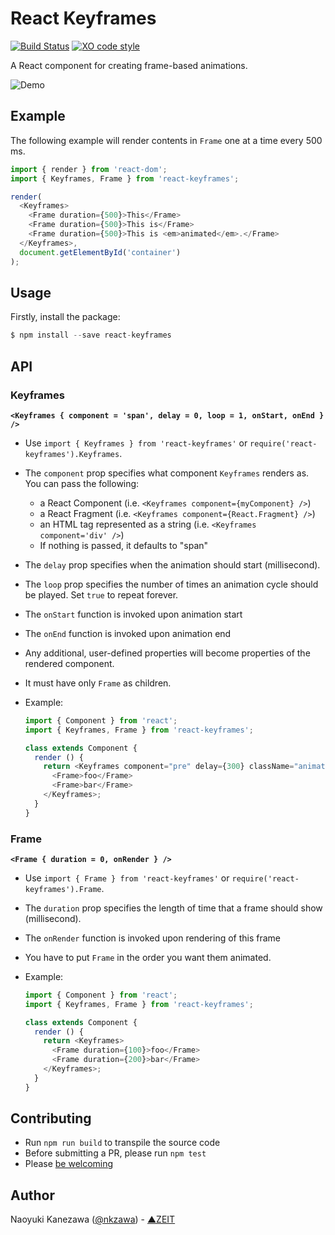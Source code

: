 # React Keyframes

[![Build Status](https://travis-ci.org/zeit/react-keyframes.svg?branch=master)](https://travis-ci.org/zeit/react-keyframes)
[![XO code style](https://img.shields.io/badge/code_style-XO-5ed9c7.svg)](https://github.com/sindresorhus/xo)

A React component for creating frame-based animations.

![Demo](https://cloud.githubusercontent.com/assets/775227/14613178/24789406-05d6-11e6-8411-6ee929ae3f3e.gif)

## Example

The following example will render contents in `Frame` one at a time every 500 ms.

```js
import { render } from 'react-dom';
import { Keyframes, Frame } from 'react-keyframes';

render(
  <Keyframes>
    <Frame duration={500}>This</Frame>
    <Frame duration={500}>This is</Frame>
    <Frame duration={500}>This is <em>animated</em>.</Frame>
  </Keyframes>,
  document.getElementById('container')
);
```

## Usage

Firstly, install the package:

```js
$ npm install --save react-keyframes
```

## API

### Keyframes
**`<Keyframes { component = 'span', delay = 0, loop = 1, onStart, onEnd } />`**

- Use `import { Keyframes } from 'react-keyframes'` or `require('react-keyframes').Keyframes`.
- The `component` prop specifies what component `Keyframes` renders as. You can pass the following:
  - a React Component (i.e. `<Keyframes component={myComponent} />`)
  - a React Fragment (i.e. `<Keyframes component={React.Fragment} />`)
  - an HTML tag represented as a string (i.e. `<Keyframes component='div' />`)
  - If nothing is passed, it defaults to "span"
- The `delay` prop specifies when the animation should start (millisecond).
- The `loop` prop specifies the number of times an animation cycle should be played. Set `true` to repeat forever.
- The `onStart` function is invoked upon animation start
- The `onEnd` function is invoked upon animation end
- Any additional, user-defined properties will become properties of the rendered component.
- It must have only `Frame` as children.
- Example:

  ```js
  import { Component } from 'react';
  import { Keyframes, Frame } from 'react-keyframes';

  class extends Component {
    render () {
      return <Keyframes component="pre" delay={300} className="animation-test">
        <Frame>foo</Frame>
        <Frame>bar</Frame>
      </Keyframes>;
    }
  }
  ```

### Frame

**`<Frame { duration = 0, onRender } />`**

- Use `import { Frame } from 'react-keyframes'` or `require('react-keyframes').Frame`.
- The `duration` prop specifies the length of time that a frame should show (millisecond).
- The `onRender` function is invoked upon rendering of this frame
- You have to put `Frame` in the order you want them animated.
- Example:

  ```js
  import { Component } from 'react';
  import { Keyframes, Frame } from 'react-keyframes';

  class extends Component {
    render () {
      return <Keyframes>
        <Frame duration={100}>foo</Frame>
        <Frame duration={200}>bar</Frame>
      </Keyframes>;
    }
  }
  ```

## Contributing

- Run `npm run build` to transpile the source code
- Before submitting a PR, please run `npm test`
- Please [be welcoming](http://contributor-covenant.org/)

## Author

Naoyuki Kanezawa ([@nkzawa](https://twitter.com/nkzawa)) - [▲ZEIT](https://zeit.co)
